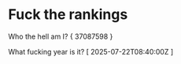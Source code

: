 # Fuck the rankings

Who the hell am I?
{ 37087598 }

What fucking year is it?
[ 2025-07-22T08:40:00Z ]
